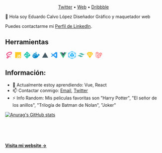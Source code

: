 <!--<p align="center">
  <img src="" width="1280" title="Readme Banner">
</p>-->

#

<p align="center">
  <a href="https://twitter.com/educlopez93">Twitter</a> •
  <a href="https://educalvolopez.com">Web</a> •
  <a href="https://dribbble.com/educlopez93">Dribbble</a>
  <br />
</p>

👋 Hola soy Eduardo Calvo López Diseñador Gráfico y maquetador web

Puedes contactarme mi [Perfil de LinkedIn](https://www.linkedin.com/in/educlopez/).

## Herramientas

<p align="left">
<img src="https://github.com/PKief/vscode-material-icon-theme/blob/master/icons/sass.svg" alt="sass" width="25" height="25" />
<img src="https://github.com/PKief/vscode-material-icon-theme/blob/master/icons/javascript.svg" alt="javascript" width="25" height="25" />
<img src="https://github.com/PKief/vscode-material-icon-theme/blob/master/icons/netlify.svg" alt="netlify" width="25" height="25" />
<img src="https://github.com/PKief/vscode-material-icon-theme/blob/master/icons/docker.svg" alt="Docker" width="25" height="25" />
<img src="https://github.com/PKief/vscode-material-icon-theme/blob/master/icons/vercel_light.svg" alt="Docker" width="25" height="25" />
<img src="https://github.com/PKief/vscode-material-icon-theme/blob/master/icons/vscode.svg" alt="Docker" width="25" height="25" />
<img src="https://github.com/PKief/vscode-material-icon-theme/blob/master/icons/vue.svg" alt="Docker" width="25" height="25" />
<img src="https://github.com/PKief/vscode-material-icon-theme/blob/master/icons/webpack.svg" alt="Docker" width="25" height="25" />
<img src="https://github.com/PKief/vscode-material-icon-theme/blob/master/icons/tailwindcss.svg" alt="Docker" width="25" height="25" />
<img src="https://github.com/PKief/vscode-material-icon-theme/blob/master/icons/sketch.svg" alt="Docker" width="25" height="25" />
<img src="https://github.com/PKief/vscode-material-icon-theme/blob/master/icons/laravel.svg" alt="Docker" width="25" height="25" />
</p>

## Información:

- 🌱 Actualmente estoy aprendiendo: Vue, React
- 📫 Contactar conmigo: [Email](educlopez93@gmail.com), [Twitter](https://twitter.com/educlopez93)
- ⚡ Info Random: Mis peliculas favoritas son "Harry Potter", "El señor de los anillos", "Trilogía de Batman de Nolan", "Joker"

[![Anurag's GitHub stats](https://github-readme-stats.vercel.app/api?username=educlopez&count_private=true&show_icons=true&locale=es&icon_color=fbb828&title_color=fbb828&bg_color=f8fafc)](https://github.com/anuraghazra/github-readme-stats)


<br/><br/><br/><br/>
**[Visita mi website &rarr;](https://educalvolopez.com/)**

